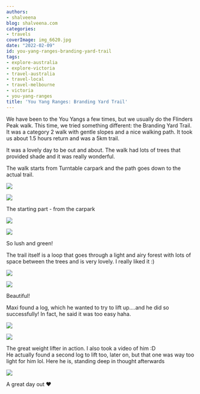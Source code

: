 ```yaml
---
authors:
- shalveena
blog: shalveena.com
categories:
- travels
coverImage: img_6620.jpg
date: "2022-02-09"
id: you-yang-ranges-branding-yard-trail
tags:
- explore-australia
- explore-victoria
- travel-australia
- travel-local
- travel-melbourne
- victoria
- you-yang-ranges
title: 'You Yang Ranges: Branding Yard Trail'
---
```


We have been to the You Yangs a few times, but we usually do the Flinders Peak walk. This time, we tried something different: the Branding Yard Trail. It was a category 2 walk with gentle slopes and a nice walking path. It took us about 1.5 hours return and was a 5km trail.

It was a lovely day to be out and about. The walk had lots of trees that provided shade and it was really wonderful.

The walk starts from Turntable carpark and the path goes down to the actual trail.

![](https://shalveena.files.wordpress.com/2022/02/img_6618.jpg?w=750)

![](https://shalveena.files.wordpress.com/2022/02/img_6620.jpg?w=750)

The starting part - from the carpark

![](https://shalveena.files.wordpress.com/2022/02/img_6617.jpg?w=750)

![](https://shalveena.files.wordpress.com/2022/02/img_6623.jpg?w=750)

So lush and green!

The trail itself is a loop that goes through a light and airy forest with lots of space between the trees and is very lovely. I really liked it :)

![](https://shalveena.files.wordpress.com/2022/02/img_6642.jpg?w=768)

![](https://shalveena.files.wordpress.com/2022/02/img_6645.jpg?w=750)

Beautiful!

Maxi found a log, which he wanted to try to lift up....and he did so successfully! In fact, he said it was too easy haha.

![](https://shalveena.files.wordpress.com/2022/02/img_6632.jpg?w=750)

![](https://shalveena.files.wordpress.com/2022/02/img_6638.jpg?w=750)

The great weight lifter in action. I also took a video of him :D  
He actually found a second log to lift too, later on, but that one was way too light for him lol. Here he is, standing deep in thought afterwards

![](https://shalveena.files.wordpress.com/2022/02/img_6629.jpg?w=768)

A great day out ❤️

